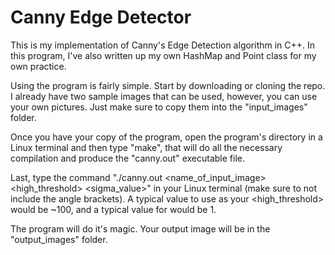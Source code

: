 # Canny Edge Detector

This is my implementation of Canny's Edge Detection algorithm in C++. In this program, I've also written up my own HashMap and Point class for my own practice.

Using the program is fairly simple. Start by downloading or cloning the repo. I already have two sample images that can be used, however, you can use your own pictures. Just make sure to copy them into the "input_images" folder.

Once you have your copy of the program, open the program's directory in a Linux terminal and then type "make", that will do all the necessary compilation and produce the "canny.out" executable file.

Last, type the command "./canny.out <name_of_input_image> <high_threshold> <sigma_value>" in your Linux terminal (make sure to not include the angle brackets). A typical value to use as your <high_threshold> would be ~100, and a typical value for <sigma> would be 1.


The program will do it's magic. Your output image will be in the "output_images" folder.
